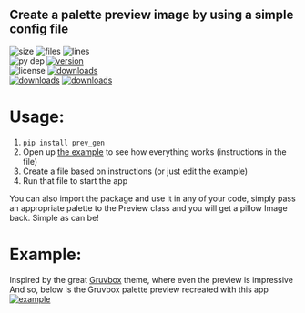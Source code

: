 ## Create a palette preview image by using a simple config file
![size](https://img.shields.io/github/repo-size/aonodensetsu/prev_gen?label=size) ![files](https://img.shields.io/github/directory-file-count/aonodensetsu/prev_gen) ![lines](https://img.shields.io/tokei/lines/github/aonodensetsu/prev_gen)   
![py dep](https://img.shields.io/pypi/pyversions/prev-gen) [![version](https://img.shields.io/pypi/v/prev-gen)](https://pypi.org/project/prev-gen/1.2.0/)  
![license](https://img.shields.io/pypi/l/prev-gen) [![downloads](https://img.shields.io/badge/releases-here-green?logo=pypi)](https://pypi.org/manage/project/prev-gen/releases/)  
[![downloads](https://img.shields.io/badge/wiki-here-pink)](https://github.com/Aonodensetsu/prev_gen/blob/main/WIKI.md) [![downloads](https://img.shields.io/badge/changelog-here-pink)](https://github.com/Aonodensetsu/prev_gen/blob/main/CHANGELOG.md)
# Usage:
1. `pip install prev_gen`
2. Open up [the example](https://github.com/Aonodensetsu/prev_gen/blob/main/example.py) to see how everything works (instructions in the file)
3. Create a file based on instructions (or just edit the example)
4. Run that file to start the app

You can also import the package and use it in any of your code, simply pass an appropriate palette to the Preview class and you will get a pillow Image back. Simple as can be!

# Example:
Inspired by the great [Gruvbox](https://github.com/morhetz/gruvbox) theme, where even the preview is impressive  
And so, below is the Gruvbox palette preview recreated with this app  
[![example](https://github.com/Aonodensetsu/prev_gen/blob/main/gruvbox.png)](https://github.com/Aonodensetsu/prev_gen/blob/main/gruvbox.png)
